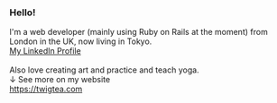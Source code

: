 ### Hello!

I'm a web developer (mainly using  Ruby on Rails at the moment) from London in the UK, now living in Tokyo.<br />
<a target="_blank" href="https://www.linkedin.com/in/gracekishino/" target="_blank">My LinkedIn Profile</a>
<br /><br />
Also love creating art and practice and teach yoga. <br />
↓ See more on my website<br />
<a target="_blank" href="https://twigtea.com" target="_blank">https://twigtea.com</a>

<!--
**gracekishino/gracekishino** is a ✨ _special_ ✨ repository because its `README.md` (this file) appears on your GitHub profile.

Here are some ideas to get you started:

- 🔭 I’m currently working on ...
- 🌱 I’m currently learning ...
- 👯 I’m looking to collaborate on ...
- 🤔 I’m looking for help with ...
- 💬 Ask me about ...
- 📫 How to reach me: ...
- 😄 Pronouns: ...
- ⚡ Fun fact: ...
-->

